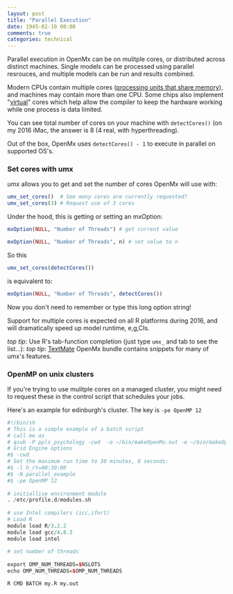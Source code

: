 ```yaml
---
layout: post
title: "Parallel Execution"
date: 1945-02-10 00:00
comments: true
categories: technical
---
```


Parallel execution in OpenMx can be on mulitple cores, or distributed across distinct machines. Single models can be processed using parallel resrouces, and multiple models can be run and results combined.

Modern CPUs contain multiple cores ([processing units that share memory](https://en.wikipedia.org/wiki/Multi-core_processor)), and machines may contain more than one CPU.
Some chips also implement "[virtual](https://en.wikipedia.org/wiki/Hyper-threading)" cores which help allow the compiler to keep the hardware working while one process is data limited.

You can see total number of cores on your machine with `detectCores()` (on my 2016 iMac, the answer is 8 (4 real, with hyperthreading).

Out of the box, OpenMx uses `detectCores() - 1` to execute in parallel on supported OS's.

### Set cores with umx

*umx* allows you to get and set the number of cores OpenMx will use with:

```r
umx_set_cores()  # See many cores are currently requested?
umx_set_cores(3) # Request use of 3 cores

```

Under the hood, this is getting or setting an mxOption:

```r
mxOption(NULL, "Number of Threads") # get current value

mxOption(NULL, "Number of Threads", n) # set value to n
```

So this

```r
umx_set_cores(detectCores())
```

is equivalent to:

```r
mxOption(NULL, "Number of Threads", detectCores())
```

Now you don't need to remember or type this long option string!

Support for multiple cores is expected on all R platforms during 2016, and will dramatically speed up model runtime, e,g,CIs.

*top tip*: Use R's tab-function completion (just type `umx_` and tab to see the list…):
*top tip*: [TextMate](http://macromates.com) OpenMx bundle contains snippets for many of umx's features.

### OpenMP on unix clusters

If you're trying to use mulitple cores on a managed cluster, you might need to request these in the control script that schedules your jobs.

Here's an example for edinburgh's cluster. The key is `-pe OpenMP 12`

```r
#!/bin/sh
# This is a simple example of a batch script
# call me as
# qsub -P ppls_psychology -cwd  -o ~/bin/makeOpenMx.out -e ~/bin/makeOpenMx.err ~/bin/makeOpenMx.sh
# Grid Engine options 
#$ -cwd
# Set the maximum run time to 30 minutes, 0 seconds:
#$ -l h_rt=00:30:00
#$ -N parallel_example
#$ -pe OpenMP 12
 
# initiallise environment module 
. /etc/profile.d/modules.sh
 
# use Intel compilers (icc,ifort)
# Load R
module load R/3.2.2
module load gcc/4.8.3
module load intel
 
# set number of threads
 
export OMP_NUM_THREADS=$NSLOTS
echo OMP_NUM_THREADS=$OMP_NUM_THREADS

R CMD BATCH my.R my.out

```